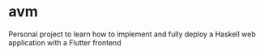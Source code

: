 # avm

Personal project to learn how to implement and fully deploy a Haskell web application with a Flutter frontend

